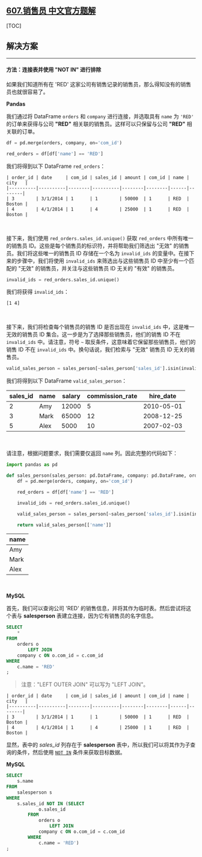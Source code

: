 ## [607.销售员 中文官方题解](https://leetcode.cn/problems/sales-person/solutions/100000/xiao-shou-yuan-by-leetcode-solution-wg7i)
[TOC]

## 解决方案

---

#### 方法：连接表并使用 "NOT IN" 进行排除

如果我们知道所有在 'RED' 这家公司有销售记录的销售员，那么得知没有的销售员也就很容易了。

**Pandas**

我们通过将 DataFrame `orders` 和 `company` 进行连接，并选取具有 `name` 为 `'RED'` 的订单来获得与公司 **"RED"** 相关联的销售员。这样可以只保留与公司 **"RED"** 相关联的订单。

```Python
df = pd.merge(orders, company, on='com_id')

red_orders = df[df['name'] == 'RED']
```

我们将得到以下 DataFrame `red_orders`：

```
| order_id | date     | com_id | sales_id | amount | com_id | name | city   |
|----------|----------|--------|----------|--------|--------|------|--------|
| 3        | 3/1/2014 | 1      | 1        | 50000  | 1      | RED  | Boston |
| 4        | 4/1/2014 | 1      | 4        | 25000  | 1      | RED  | Boston |
```

<br>

接下来，我们使用 `red_orders.sales_id.unique()` 获取 `red_orders` 中所有唯一的销售员 ID。这些是每个销售员的标识符，并将帮助我们筛选出 "无效" 的销售员。我们将这些唯一的销售员 ID 存储在一个名为 `invalid_ids` 的变量中。在接下来的步骤中，我们将使用 `invalid_ids` 来筛选出与这些销售员 ID 中至少有一个匹配的 "无效" 的销售员，并关注与这些销售员 ID 无关的 "有效" 的销售员。

```Python
invalid_ids = red_orders.sales_id.unique()
```

我们将获得 `invalid_ids`：

```
[1 4]
```

<br>

接下来，我们将检查每个销售员的销售 ID 是否出现在 `invalid_ids` 中，这是唯一无效的销售员 ID 集合。这一步是为了选择那些销售员，他们的销售 ID 不在 `invalid_ids` 中。请注意，符号 `~` 取反条件，这意味着它保留那些销售员，他们的销售 ID 不在 `invalid_ids` 中。换句话说，我们检索与 "无效" 销售员 ID 无关的销售员。

```Python
valid_sales_person = sales_person[~sales_person['sales_id'].isin(invalid_ids)]
```

我们将得到以下 DataFrame `valid_sales_person`：

| sales_id | name | salary | commission_rate | hire_date  |
| -------- | ---- | ------ | --------------- | ---------- |
| 2        | Amy  | 12000  | 5               | 2010-05-01 |
| 3        | Mark | 65000  | 12              | 2008-12-25 |
| 5        | Alex | 5000   | 10              | 2007-02-03 |



<br>


请注意，根据问题要求，我们需要仅返回 `name` 列。因此完整的代码如下：

```Python
import pandas as pd

def sales_person(sales_person: pd.DataFrame, company: pd.DataFrame, orders: pd.DataFrame) -> pd.DataFrame:
    df = pd.merge(orders, company, on='com_id')

    red_orders = df[df['name'] == 'RED']

    invalid_ids = red_orders.sales_id.unique()

    valid_sales_person = sales_person[~sales_person['sales_id'].isin(invalid_ids)]    

    return valid_sales_person[['name']]
```

| name |
| ---- |
| Amy  |
| Mark |
| Alex |




<br>

**MySQL**

首先，我们可以查询公司 'RED' 的销售信息，并将其作为临时表。然后尝试将这个表与 **salesperson** 表建立连接，因为它有销售员的名字信息。

```Sql
SELECT
    *
FROM
    orders o
        LEFT JOIN
    company c ON o.com_id = c.com_id
WHERE
    c.name = 'RED'
;
```

>注意："LEFT OUTER JOIN" 可以写为 "LEFT JOIN"。

```
| order_id | date     | com_id | sales_id | amount | com_id | name | city   |
|----------|----------|--------|----------|--------|--------|------|--------|
| 3        | 3/1/2014 | 1      | 1        | 50000  | 1      | RED  | Boston |
| 4        | 4/1/2014 | 1      | 4        | 25000  | 1      | RED  | Boston |
```

显然，表中的 *sales_id* 列存在于 **salesperson** 表中，所以我们可以将其作为子查询的条件，然后使用 [`NOT IN`](https://dev.mysql.com/doc/refman/5.7/en/any-in-some-subqueries.html) 条件来获取目标数据。

**MySQL**

```Sql
SELECT
    s.name
FROM
    salesperson s
WHERE
    s.sales_id NOT IN (SELECT
            o.sales_id
        FROM
            orders o
                LEFT JOIN
            company c ON o.com_id = c.com_id
        WHERE
            c.name = 'RED')
;
```